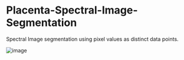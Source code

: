 # Placenta-Spectral-Image-Segmentation
Spectral Image segmentation using pixel values as distinct data points.

![image](https://user-images.githubusercontent.com/51315371/140642254-6a2b9711-1bf3-4bf5-8a4c-de792cefe76a.png)
